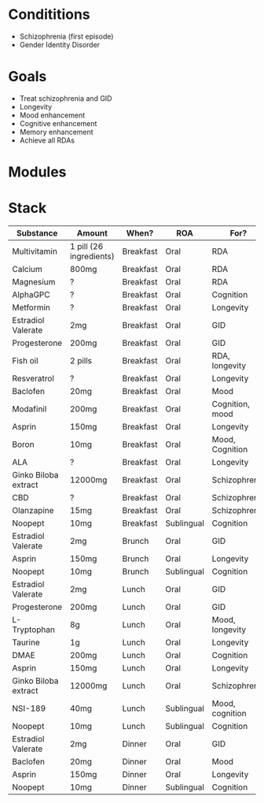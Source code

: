 # Condititions
- Schizophrenia (first episode)
- Gender Identity Disorder

# Goals
- Treat schizophrenia and GID
- Longevity
- Mood enhancement
- Cognitive enhancement
- Memory enhancement
- Achieve all RDAs

# Modules

# Stack
| Substance            | Amount                  | When?     | ROA        | For?            |
| -------------------- | ----------------------- | --------- | ---------- | --------------- |
| Multivitamin         | 1 pill (26 ingredients) | Breakfast | Oral       | RDA             |
| Calcium              | 800mg                   | Breakfast | Oral       | RDA             |
| Magnesium            | ?                       | Breakfast | Oral       | RDA             |
| AlphaGPC             | ?                       | Breakfast | Oral       | Cognition       |
| Metformin            | ?                       | Breakfast | Oral       | Longevity       |
| Estradiol Valerate   | 2mg                     | Breakfast | Oral       | GID             |
| Progesterone         | 200mg                   | Breakfast | Oral       | GID             |
| Fish oil             | 2 pills                 | Breakfast | Oral       | RDA, longevity  |
| Resveratrol          | ?                       | Breakfast | Oral       | Longevity       |
| Baclofen             | 20mg                    | Breakfast | Oral       | Mood            |
| Modafinil            | 200mg                   | Breakfast | Oral       | Cognition, mood |
| Asprin               | 150mg                   | Breakfast | Oral       | Longevity       |
| Boron                | 10mg                    | Breakfast | Oral       | Mood, Cognition |
| ALA                  | ?                       | Breakfast | Oral       | Longevity       |
| Ginko Biloba extract | 12000mg                 | Breakfast | Oral       | Schizophrenia   |
| CBD                  | ?                       | Breakfast | Oral       | Schizophrenia   |
| Olanzapine           | 15mg                    | Breakfast | Oral       | Schizophrenia   |
| Noopept              | 10mg                    | Breakfast | Sublingual | Cognition       |
| Estradiol Valerate   | 2mg                     | Brunch    | Oral       | GID             |
| Asprin               | 150mg                   | Brunch    | Oral       | Longevity       |
| Noopept              | 10mg                    | Brunch    | Sublingual | Cognition       |
| Estradiol Valerate   | 2mg                     | Lunch     | Oral       | GID             |
| Progesterone         | 200mg                   | Lunch     | Oral       | GID             |
| L-Tryptophan         | 8g                      | Lunch     | Oral       | Mood, longevity |
| Taurine              | 1g                      | Lunch     | Oral       | Longevity       |
| DMAE                 | 200mg                   | Lunch     | Oral       | Cognition       |
| Asprin               | 150mg                   | Lunch     | Oral       | Longevity       |
| Ginko Biloba extract | 12000mg                 | Lunch     | Oral       | Schizophrenia   |
| NSI-189              | 40mg                    | Lunch     | Sublingual | Mood, cognition |
| Noopept              | 10mg                    | Lunch     | Sublingual | Cognition       |
| Estradiol Valerate   | 2mg                     | Dinner    | Oral       | GID             |
| Baclofen             | 20mg                    | Dinner    | Oral       | Mood            |
| Asprin               | 150mg                   | Dinner    | Oral       | Longevity       |
| Noopept              | 10mg                    | Dinner    | Sublingual | Cognition       |
